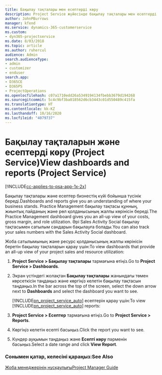 ```yaml
---
title: Бақылау тақталары мен есептерді көру
description: Project Service жүйесінде бақылау тақталары мен есептерді көру жолы
author: JohnPBurrows
manager: kfend
ms.service: dynamics-365-customerservice
ms.custom:
- dyn365-projectservice
ms.date: 8/03/2018
ms.topic: article
ms.author: ruhercul
audience: Admin
search.audienceType:
- admin
- customizer
- enduser
search.app:
- D365CE
- D365PS
- ProjectOperations
ms.openlocfilehash: c07a1710edd26a5349194134fbebb3679d194268
ms.sourcegitcommit: 5c4c9bf3ba018562d6cb3443c01d550489c415fa
ms.translationtype: HT
ms.contentlocale: kk-KZ
ms.lasthandoff: 10/16/2020
ms.locfileid: "4079737"
---
```

# <a name="view-dashboards-and-reports-project-service"></a><span data-ttu-id="8ec36-103">Бақылау тақталарын және есептерді көру (Project Service)</span><span class="sxs-lookup"><span data-stu-id="8ec36-103">View dashboards and reports (Project Service)</span></span>

[!INCLUDE[cc-applies-to-psa-app-1x-2x](../includes/cc-applies-to-psa-app-1x-2x.md)]

<span data-ttu-id="8ec36-104">Бақылау тақталары және есептер бизнестің күйі бойынша түсінік береді.</span><span class="sxs-lookup"><span data-stu-id="8ec36-104">Dashboards and reports give you an understanding of where your business stands.</span></span> <span data-ttu-id="8ec36-105">Practice Management бақылау тақтасы құнның, жиынтық пайданың және рөл қолданысының жалпы көрінісін береді.</span><span class="sxs-lookup"><span data-stu-id="8ec36-105">The Practice Management dashboard gives you an all-up view of your costs, gross margin, and role utilization.</span></span> <span data-ttu-id="8ec36-106">Әрі Sales Activity Social бақылау тақтасымен сатылым сандарын бақылауға болады.</span><span class="sxs-lookup"><span data-stu-id="8ec36-106">You can also track your sales numbers with the Sales Activity Social dashboard.</span></span>  
  
 <span data-ttu-id="8ec36-107">Жоба сатылымының және ресурс қолданысының жалпы көрінісін беретін бақылау тақталарын қарау үшін:</span><span class="sxs-lookup"><span data-stu-id="8ec36-107">To view dashboards that provide an all-up view of your project sales and resource utilization:</span></span>  
  
1. <span data-ttu-id="8ec36-108">**Project Service > Бақылау тақталары** тармағына өтіңіз.</span><span class="sxs-lookup"><span data-stu-id="8ec36-108">Go to **Project Service > Dashboards**.</span></span>  
  
2. <span data-ttu-id="8ec36-109">Экран үстіндегі жолақтан **Бақылау тақталары** жанындағы төмен көрсеткісін таңдаңыз және көргіңіз келетін бақылау тақтасын таңдаңыз.</span><span class="sxs-lookup"><span data-stu-id="8ec36-109">In the bar across the top of the screen, select the down arrow next to **Dashboards** and select the dashboard you want to see.</span></span>  
  
   <span data-ttu-id="8ec36-110">[!INCLUDE[pn_project_service_auto](../includes/pn-project-service-auto.md)] есептерін қарау үшін:</span><span class="sxs-lookup"><span data-stu-id="8ec36-110">To view [!INCLUDE[pn_project_service_auto](../includes/pn-project-service-auto.md)] reports:</span></span>  
  
3. <span data-ttu-id="8ec36-111">**Project Service > Есептер** тармағына өтіңіз.</span><span class="sxs-lookup"><span data-stu-id="8ec36-111">Go to **Project Service > Reports**.</span></span>  
  
4. <span data-ttu-id="8ec36-112">Көргіңіз келетін есепті басыңыз.</span><span class="sxs-lookup"><span data-stu-id="8ec36-112">Click the report you want to see.</span></span>  
  
5. <span data-ttu-id="8ec36-113">Күндер ауқымын таңдаңыз және **Есепті көру** пәрменін басыңыз.</span><span class="sxs-lookup"><span data-stu-id="8ec36-113">Select a date range and click **View Report**.</span></span>  
  
### <a name="see-also"></a><span data-ttu-id="8ec36-114">Сонымен қатар, келесіні қараңыз:</span><span class="sxs-lookup"><span data-stu-id="8ec36-114">See Also</span></span>  
 [<span data-ttu-id="8ec36-115">Жоба менеджерінің нұсқаулығы</span><span class="sxs-lookup"><span data-stu-id="8ec36-115">Project Manager Guide</span></span>](../psa/project-manager-guide.md)
